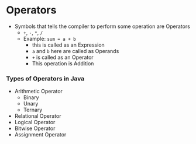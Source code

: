 # Operators

- Symbols that tells the compiler to perform some operation are Operators
    - `+`, `-`, `*`, `/` 
    - Example: `sum = a + b`
        - this is called as an Expression
        - `a` and `b` here are called as Operands
        - `+` is called as an Operator
        - This operation is Addition

### Types of Operators in Java

- Arithmetic Operator
    - Binary
    - Unary
    - Ternary
- Relational Operator
- Logical Operator
- Bitwise Operator
- Assignment Operator